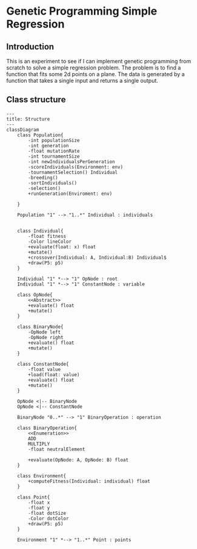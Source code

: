 # Genetic Programming Simple Regression

## Introduction

This is an experiment to see if I can implement genetic programming from scratch to solve a simple regression problem. The problem is to find a function that fits some 2d points on a plane. The data is generated by a function that takes a single input and returns a single output.

## Class structure

```mermaid
---
title: Structure
---
classDiagram
    class Population{
        -int populationSize
        -int generation
        -float mutationRate
        -int tournamentSize
        -int newIndividualsPerGeneration
        -scoreIndividuals(Environment: env)
        -tournamentSelection() Individual
        -breeding()
        -sortIndividuals()
        -selection()
        +runGeneration(Enviroment: env)

    }

    Population "1" --> "1..*" Individual : individuals


    class Individual{
        -float fitness
        -Color lineColor
        +evaluate(float: x) float
        +mutate()
        +crossover(Individual: A, Individual:B) Individual$
        +draw(P5: p5)
    }

    Individual "1" *--> "1" OpNode : root
    Individual "1" *--> "1" ConstantNode : variable

    class OpNode{
        <<Abstract>>
        +evaluate() float
        +mutate()
    }

    class BinaryNode{
        -OpNode left
        -OpNode right
        +evaluate() float
        +mutate()
    }

    class ConstantNode{
        -float value
        +load(float: value)
        +evaluate() float
        +mutate()
    }

    OpNode <|-- BinaryNode
    OpNode <|-- ConstantNode

    BinaryNode "0..*" --> "1" BinaryOperation : operation

    class BinaryOperation{
        <<Enumeration>>
        ADD
        MULTIPLY
        -float neutralElement

        +evaluate(OpNode: A, OpNode: B) float
    }

    class Environment{
        +computeFitness(Individual: individual) float
    }

    class Point{
        -float x
        -float y
        -float dotSize
        -Color dotColor
        +draw(P5: p5)
    }

    Environment "1" *--> "1..*" Point : points

```
